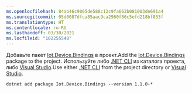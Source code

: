 ```yaml
---
ms.openlocfilehash: 84ab46c9005de588c12c9fa662b081003de691a4
ms.sourcegitcommit: 05d0087dfca85aac9ca2960f86c5efd218bf833f
ms.translationtype: HT
ms.contentlocale: ru-RU
ms.lasthandoff: 03/30/2021
ms.locfileid: "102255548"
---
```

<span data-ttu-id="1bf49-101">Добавьте пакет [Iot.Device.Bindings](https://www.nuget.org/packages/Iot.Device.Bindings/) в проект.</span><span class="sxs-lookup"><span data-stu-id="1bf49-101">Add the [Iot.Device.Bindings](https://www.nuget.org/packages/Iot.Device.Bindings/) package to the project.</span></span> <span data-ttu-id="1bf49-102">Используйте либо [.NET CLI](../../core/tools/dotnet-add-package.md) из каталога проекта, либо [Visual Studio](/nuget/consume-packages/install-use-packages-visual-studio).</span><span class="sxs-lookup"><span data-stu-id="1bf49-102">Use either [.NET CLI](../../core/tools/dotnet-add-package.md) from the project directory or [Visual Studio](/nuget/consume-packages/install-use-packages-visual-studio).</span></span>

```dotnetcli
dotnet add package Iot.Device.Bindings --version 1.1.0-*
```
